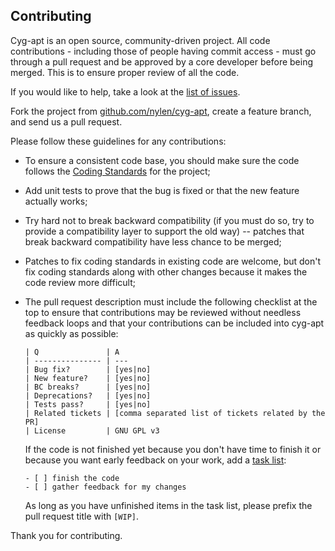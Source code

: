 Contributing
------------

Cyg-apt is an open source, community-driven project. All code contributions -
including those of people having commit access - must go through a pull request
and be approved by a core developer before being merged. This is to ensure
proper review of all the code.

If you would like to help, take a look at the
[list of issues](https://github.com/nylen/cyg-apt/issues).

Fork the project from
[github.com/nylen/cyg-apt](https://github.com/nylen/cyg-apt), create a feature
branch, and send us a pull request.

Please follow these guidelines for any contributions:

  - To ensure a consistent code base, you should make sure the code follows the
    [Coding Standards](CONVENTIONS.md) for the project;

  - Add unit tests to prove that the bug is fixed or that the new feature
    actually works;

  - Try hard not to break backward compatibility (if you must do so, try to
    provide a compatibility layer to support the old way) -- patches that break
    backward compatibility have less chance to be merged;

  - Patches to fix coding standards in existing code are welcome, but don't fix
    coding standards along with other changes because it makes the code review
    more difficult;

  - The pull request description must include the following checklist at the
    top to ensure that contributions may be reviewed without needless feedback
    loops and that your contributions can be included into cyg-apt as quickly
    as possible:

    ```
    | Q               | A
    | --------------- | ---
    | Bug fix?        | [yes|no]
    | New feature?    | [yes|no]
    | BC breaks?      | [yes|no]
    | Deprecations?   | [yes|no]
    | Tests pass?     | [yes|no]
    | Related tickets | [comma separated list of tickets related by the PR]
    | License         | GNU GPL v3

    ```

    If the code is not finished yet because you don't have time to finish it or
    because you want early feedback on your work, add a
    [task list](https://help.github.com/articles/writing-on-github#task-lists):

    ```
    - [ ] finish the code
    - [ ] gather feedback for my changes
    ```

    As long as you have unfinished items in the task list, please prefix the
    pull request title with `[WIP]`.


Thank you for contributing.
